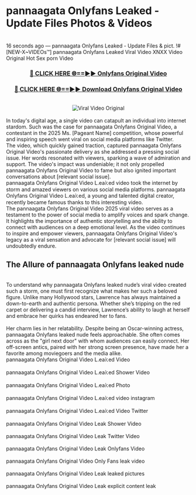 # pannaagata Onlyfans Leaked - Update Files Photos & Videos 
<br>
16 seconds ago — pannaagata Onlyfans Leaked - Update Files & pict. !#[NEW-X~VIDEOs™] pannaagata Onlyfans Leaked Viral Video XNXX Video Original Hot Sex porn Video
<br>
<div align="center">
<h3><a href="http://freeplayer.one?title=pannaagata&ref=25OR" rel="nofollow">🔴 CLICK HERE 🌐==►► Onlyfans Original Video</a></h3>
<h3><a href="http://freeplayer.one?title=pannaagata&ref=25OR" rel="nofollow">🔴 CLICK HERE 🌐==►► Download Onlyfans Original Video</a></h3>
<br>
<a href="http://freeplayer.one?title=pannaagata&ref=25OR" rel="nofollow" data-target="animated-image.originalLink"><img src="https://i.ibb.co.com/xMMVF88/686577567.gif" alt="Viral Video Original" style="max-width: 100%; display: inline-block;" data-target="animated-image.originalImage"></a>
</div>
<br>
In today's digital age, a single video can catapult an individual into internet stardom. Such was the case for pannaagata Onlyfans Original Video, a contestant in the 2025 Ms. [Pageant Name] competition, whose powerful and inspiring speech went viral on social media platforms like Twitter.
<br>
The video, which quickly gained traction, captured pannaagata Onlyfans Original Video's passionate delivery as she addressed a pressing social issue. Her words resonated with viewers, sparking a wave of admiration and support. The video's impact was undeniable; it not only propelled pannaagata Onlyfans Original Video to fame but also ignited important conversations about [relevant social issue].
<br>
pannaagata Onlyfans Original Video L.ea𝚔ed video took the internet by storm and amazed viewers on various social media platforms. pannaagata Onlyfans Original Video L.ea𝚔ed, a young and talented digital creator, recently became famous thanks to this interesting video.
<br>
The pannaagata Onlyfans Original Video 2025 viral video serves as a testament to the power of social media to amplify voices and spark change. It highlights the importance of authentic storytelling and the ability to connect with audiences on a deep emotional level. As the video continues to inspire and empower viewers, pannaagata Onlyfans Original Video's legacy as a viral sensation and advocate for [relevant social issue] will undoubtedly endure.
<br>
<h2>The Allure of pannaagata Onlyfans leaked nude</h2>
<br>
To understand why pannaagata Onlyfans leaked nude’s viral video created such a storm, one must first recognize what makes her such a beloved figure. Unlike many Hollywood stars, Lawrence has always maintained a down-to-earth and authentic persona. Whether she’s tripping on the red carpet or delivering a candid interview, Lawrence’s ability to laugh at herself and embrace her quirks has endeared her to fans.
<br><br>
Her charm lies in her relatability. Despite being an Oscar-winning actress, pannaagata Onlyfans leaked nude feels approachable. She often comes across as the "girl next door" with whom audiences can easily connect. Her off-screen antics, paired with her strong screen presence, have made her a favorite among moviegoers and the media alike.
<br>
pannaagata Onlyfans Original Video L.ea𝚔ed Video
<br><br>
pannaagata Onlyfans Original Video L.ea𝚔ed Shower Video
<br><br>
pannaagata Onlyfans Original Video L.ea𝚔ed Photo
<br><br>
pannaagata Onlyfans Original Video L.ea𝚔ed video instagram
<br><br>
pannaagata Onlyfans Original Video L.ea𝚔ed Video Twitter
<br><br>
pannaagata Onlyfans Original Video Leak Shower Video
<br><br>
pannaagata Onlyfans Original Video Leak Twitter Video
<br><br>
pannaagata Onlyfans Original Video Leak Onlyfans Video
<br><br>
pannaagata Onlyfans Original Video Only Fans leak video
<br><br>
pannaagata Onlyfans Original Video Leak leaked pictures
<br><br>
pannaagata Onlyfans Original Video Leak explicit content leak